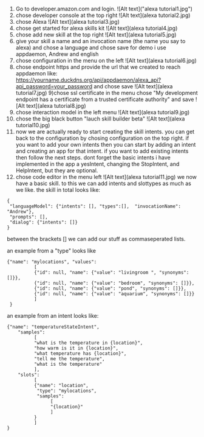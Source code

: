 1) Go to developer.amazon.com and login.
![Alt text]("alexa tutorial1.jpg")
2) chose developer console at the top right
![Alt text](alexa tutorial2.jpg)
3) chose Alexa
![Alt text](alexa tutorial3.jpg)
4) chose get started for alexa skills kit
![Alt text](alexa tutorial4.jpg)
5) chose add new skill at the top right
![Alt text](alexa tutorial5.jpg)
6) give your skill a name and an invocation name (the name you say to alexa) and chose a language and chose save
for demo i use appdaemon, Andrew and english
7) chose configuration in the menu on the left
![Alt text](alexa tutorial6.jpg)
8) chose endpoint https and provide the url that we created to reach appdaemon like: https://yourname.duckdns.org/api/appdaemon/alexa_api?api_password=your_password
and chose save
![Alt text](alexa tutorial7.jpg)
9)chose ssl certificate in the menu
chose "My development endpoint has a certificate from a trusted certificate authority"
and save
![Alt text](alexa tutorial8.jpg)
10) chose interaction model in the left menu
![Alt text](alexa tutorial9.jpg)
11) chose the big black button "lauch skill builder beta"
![Alt text](alexa tutorial10.jpg)
12) now we are actually ready to start creating the skill intents. you can get back to the configuration by chosing configuration on the top right.
if you want to add your own intents then you can start by adding an intent and creating an app for that intent. if you want to add existing intents then follow the next steps. dont forget the basic intents i have implemented in the app a yesIntent, changing the StopIntent, and HelpIntent, but they are optional.
13) chose code editor in the menu left
![Alt text](alexa tutorial11.jpg)
we now have a basic skill.
to this we can add intents and slottypes as much as we like.
the skill in total looks like:
```
{
 "languageModel": {"intents": [], "types":[],  "invocationName": "Andrew"},
 "prompts": [],
 "dialog": {"intents": []}
}
```
between the brackets [] we can add our stuff as commaseperated lists.

an example from a "type" looks like
```
{"name": "mylocations", "values": 
          [
          {"id": null, "name": {"value": "livingroom ", "synonyms": []}},
          {"id": null, "name": {"value": "bedroom", "synonyms": []}},
          {"id": null, "name": {"value": "pond", "synonyms": []}},
          {"id": null, "name": {"value": "aquarium", "synonyms": []}}
          ]
 }
 ```
 
an example from an intent looks like:
```
{"name": "temperatureStateIntent",
    "samples": 
          [
          "what is the temperature in {location}",
          "how warm is it in {location}",
          "what temperature has {location}",
          "tell me the temperature",
          "what is the temperature"
          ],
    "slots": 
          [
          {"name": "location",
           "type": "mylocations",
           "samples": 
                [
                "{location}"
                ]
          }
          ]
}
```

